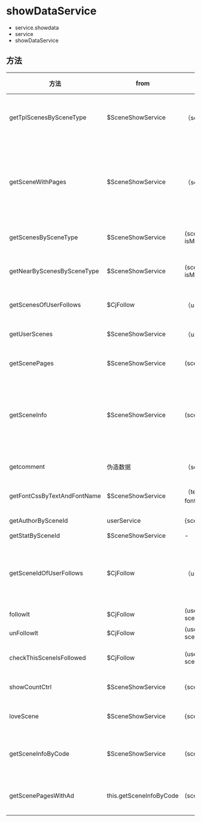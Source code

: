 # showDataService

- service.showdata
- service
- showDataService

## 方法

方法                          | from                    | 传入值                 | 返回值  | 含义
--------------------------- | ----------------------- | ------------------- | ---- | -----------------------------------------------
getTplScenesBySceneType     | $SceneShowService       | （sceneTypeId）       | then | 根据场景类型 例如文章 ：885 获取模板列表
getSceneWithPages           | $SceneShowService       | （sceneId）           | then | 根据ID获取CjScene（对应的pages已经处理过,什么鬼玩意，不可能有__data属性）
getScenesBySceneType        | $SceneShowService       | (sceneType, isMore) | then | 根据场景类型获取场景列表
getNearByScenesBySceneType  | $SceneShowService       | (sceneType, isMore) | then | 根据场景类型获取场景列表（基于地理位置）
getScenesOfUserFollows      | $CjFollow               | （userId）            | then | 获取某个用户收藏的场景列表
getUserScenes               | $SceneShowService       | （userId）            | then | 通过useridInt获取CjScene
getScenePages               | $SceneShowService       | (sceneId)           | then | 获取单个场景的所有页面数据
getSceneInfo                | $SceneShowService       | (sceneId)           | then | 验证指定id的场景的cssUrl对应的文件是否存在，不存在就重新生成,返回对应scene
getcomment                  | 伪造数据                    | （sceneId）           | 评论列表 | 获取某个场景的评论列表
getFontCssByTextAndFontName | $SceneShowService       | （text, fontName）    | then | 根据内容和字体名称获取CSS
getAuthorBySceneId          | userService             | {scene}             | then | 获取场景作者信息
getStatBySceneId            | $SceneShowService       | -                   | -    | -
getSceneIdOfUserFollows     | $CjFollow               | （userId）            | then | 此为获取用户 收藏的所有场景id 用于前端渲染时判断 是否 已经收藏场景
followIt                    | $CjFollow               | (userId, sceneId)   | then | 收藏场景
unFollowIt                  | $CjFollow               | (userId, sceneId)   | then | 取消收藏场景
checkThisSceneIsFollowed    | $CjFollow               | (userId, sceneId)   | then | 查看该场景是否已经被收藏
showCountCtrl               | $SceneShowService       | {scene}             | -    | 场景对应的CjStat展示次数+1
loveScene                   | $SceneShowService       | {scene}             | -    | 场景对应的CjStat喜欢次数+1
getSceneInfoByCode          | $SceneShowService       | (sceneCode)         | then | 根据scenecode 获取场景信息（本文件调用）
getScenePagesWithAd         | this.getSceneInfoByCode | (sceneId)           | then | 获取带广告的场景页面数据(没有被调用)
